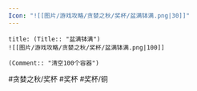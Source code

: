 ```yaml
---
Icon: "![[图片/游戏攻略/贪婪之秋/奖杯/盆满钵满.png|30]]"
---
```

```ad-common-bronze-trophy
title: (Title:: "盆满钵满")
![[图片/游戏攻略/贪婪之秋/奖杯/盆满钵满.png|100]]

(Comment:: "清空100个容器")
```

#贪婪之秋/奖杯 #奖杯 #奖杯/铜
